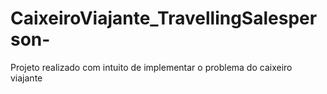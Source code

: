 # CaixeiroViajante_TravellingSalesperson-
Projeto realizado com intuito de implementar o problema do caixeiro viajante 
